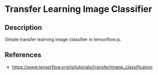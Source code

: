 #  Transfer Learning Image Classifier

## Description

Simple transfer learning image classifier in tensorflow.js.

## References

* https://www.tensorflow.org/js/tutorials/transfer/image_classification
